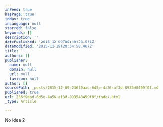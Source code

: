 ```yaml
---
inFeed: true
hasPage: true
inNav: true
inLanguage: null
starred: false
keywords: []
description: ''
datePublished: '2015-12-09T08:49:28.541Z'
dateModified: '2015-11-19T20:34:58.407Z'
title: ''
authors: []
publisher:
  name: null
  domain: null
  url: null
  favicon: null
author: []
sourcePath: _posts/2015-12-09-236f9aad-6d5e-4a56-af3d-893548499f0f.md
published: true
url: 236f9aad-6d5e-4a56-af3d-893548499f0f/index.html
_type: Article

---
```

No idea 2